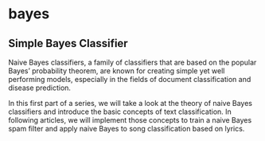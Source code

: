 # bayes
## Simple Bayes Classifier
Naive Bayes classifiers, a family of classifiers that are based on the popular Bayes’ probability theorem, are known for creating simple yet well performing models, especially in the fields of document classification and disease prediction.

In this first part of a series, we will take a look at the theory of naive Bayes classifiers and introduce the basic concepts of text classification. In following articles, we will implement those concepts to train a naive Bayes spam filter and apply naive Bayes to song classification based on lyrics.
